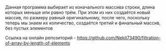 Данная программа выбирает из изначального массива строки, длина которых меньше или равно трём. При этом из них создаётся новый массив, по размеру равный оригинальному, после чего, поскольку теперь мы знаем их количество, создаётся третий и финальный массив, без пустых элементов

Ссылка на онлайн репозиторий - https://github.com/Nekit73490/filtration-of-array-by-length-of-elements